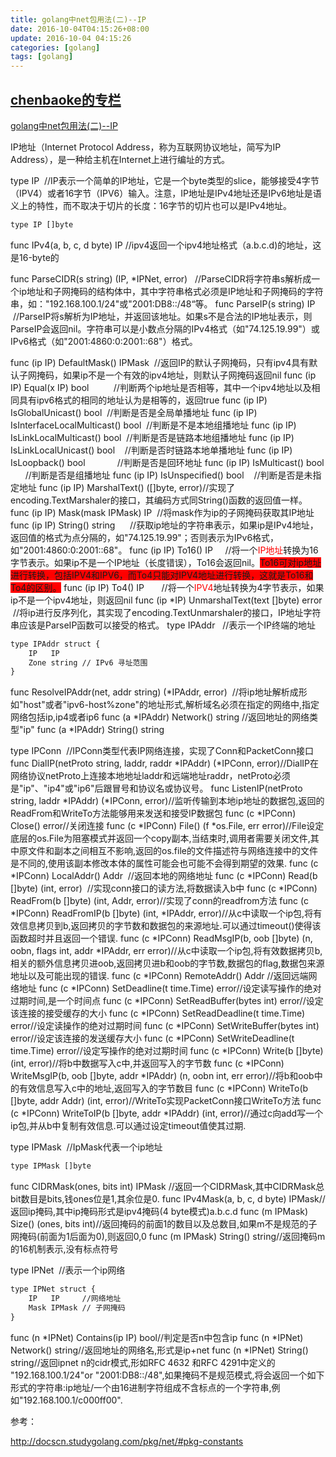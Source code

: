 ```yaml
---
title: golang中net包用法(二)--IP
date: 2016-10-04T04:15:26+08:00
update: 2016-10-04 04:15:26
categories: [golang]
tags: [golang]
---
```

[chenbaoke的专栏](http://blog.csdn.net/chenbaoke)
-------------------------------------------------
[golang中net包用法(二)--IP](/chenbaoke/article/details/42782521)

IP地址（<span class="LangWithName"><span lang="en">Internet Protocol Address</span></span>，称为互联网协议地址，简写为IP Address），是一种给主机在Internet上进行编址的方式。

type IP  //IP表示一个简单的IP地址，它是一个byte类型的slice，能够接受4字节（IPV4）或者16字节（IPV6）输入。注意，IP地址是IPv4地址还是IPv6地址是语义上的特性，而不取决于切片的长度：16字节的切片也可以是IPv4地址。

``` html
type IP []byte
```

func IPv4(a, b, c, d byte) IP //ipv4返回一个ipv4地址格式（a.b.c.d)的地址，这是16-byte的

func ParseCIDR(s string) (IP, \*IPNet, error)   //ParseCIDR将字符串s解析成一个ip地址和子网掩码的结构体中，其中字符串格式必须是IP地址和子网掩码的字符串，如："192.168.100.1/24"或"2001:DB8::/48“等。
func ParseIP(s string) IP  //ParseIP将s解析为IP地址，并返回该地址。如果s不是合法的IP地址表示，则ParseIP会返回nil。字符串可以是小数点分隔的IPv4格式（如"74.125.19.99"）或IPv6格式（如"2001:4860:0:2001::68"）格式。

func (ip IP) DefaultMask() IPMask  //返回IP的默认子网掩码，只有ipv4具有默认子网掩码，如果ip不是一个有效的ipv4地址，则默认子网掩码返回nil
func (ip IP) Equal(x IP) bool          //判断两个ip地址是否相等，其中一个ipv4地址以及相同具有ipv6格式的相同的地址认为是相等的，返回true
func (ip IP) IsGlobalUnicast() bool  //判断是否是全局单播地址
func (ip IP) IsInterfaceLocalMulticast() bool  //判断是不是本地组播地址
func (ip IP) IsLinkLocalMulticast() bool  //判断是否是链路本地组播地址
func (ip IP) IsLinkLocalUnicast() bool    //判断是否时链路本地单播地址
func (ip IP) IsLoopback() bool             //判断是否是回环地址
func (ip IP) IsMulticast() bool       //判断是否是组播地址
func (ip IP) IsUnspecified() bool    //判断是否是未指定地址
func (ip IP) MarshalText() (\[\]byte, error)//实现了encoding.TextMarshaler的接口，其编码方式同String()函数的返回值一样。
func (ip IP) Mask(mask IPMask) IP  //将mask作为ip的子网掩码获取其IP地址
func (ip IP) String() string      //获取ip地址的字符串表示，如果ip是IPv4地址，返回值的格式为点分隔的，如"74.125.19.99"；否则表示为IPv6格式，如"2001:4860:0:2001::68"。
func (ip IP) To16() IP     //将一个<span style="color:#ff0000">IP地址</span>转换为16字节表示。如果ip不是一个IP地址（长度错误），To16会返回nil。<span style="background-color:rgb(255,0,0)">To16可对ip地址进行转换，包括IPV4和IPV6，而To4只能对IPV4地址进行转换，这就是To16和To4的区别。</span>
func (ip IP) To4() IP       //将一个<span style="color:#ff0000">IPV4</span>地址转换为4字节表示，如果ip不是一个ipv4地址，则返回nil
func (ip \*IP) UnmarshalText(text \[\]byte) error  //将ip进行反序列化，其实现了encoding.TextUnmarshaler的接口，IP地址字符串应该是ParseIP函数可以接受的格式。
<span style="font-family:Helvetica,Arial,sans-serif; color:#222222"><span style="font-size:16px">
</span></span>type IPAddr   //表示一个IP终端的地址

``` html
type IPAddr struct {
    IP   IP
    Zone string // IPv6 寻址范围
}
```

func ResolveIPAddr(net, addr string) (\*IPAddr, error)  //将ip地址解析成形如"host"或者"ipv6-host%zone"的地址形式,解析域名必须在指定的网络中,指定网络包括ip,ip4或者ip6
func (a \*IPAddr) Network() string //返回地址的网络类型"ip"
func (a \*IPAddr) String() string

type IPConn  //IPConn类型代表IP网络连接，实现了Conn和PacketConn接口
func DialIP(netProto string, laddr, raddr \*IPAddr) (\*IPConn, error)//DialIP在网络协议netProto上连接本地地址laddr和远端地址raddr，netProto必须是"ip"、"ip4"或"ip6"后跟冒号和协议名或协议号。
func ListenIP(netProto string, laddr \*IPAddr) (\*IPConn, error)//监听传输到本地ip地址的数据包,返回的ReadFrom和WriteTo方法能够用来发送和接受IP数据包
func (c \*IPConn) Close() error//关闭连接
func (c \*IPConn) File() (f \*os.File, err error)//File设定底层的os.File为阻塞模式并返回一个copy副本,当结束时,调用者需要关闭文件,其中原文件和副本之间相互不影响,返回的os.file的文件描述符与网络连接中的文件是不同的,使用该副本修改本体的属性可能会也可能不会得到期望的效果.
func (c \*IPConn) LocalAddr() Addr  //返回本地的网络地址
func (c \*IPConn) Read(b \[\]byte) (int, error)  //实现conn接口的读方法,将数据读入b中
func (c \*IPConn) ReadFrom(b \[\]byte) (int, Addr, error)//实现了conn的readfrom方法
func (c \*IPConn) ReadFromIP(b \[\]byte) (int, \*IPAddr, error)//从c中读取一个ip包,将有效信息拷贝到b,返回拷贝的字节数和数据包的来源地址.可以通过timeout()使得该函数超时并且返回一个错误.
func (c \*IPConn) ReadMsgIP(b, oob \[\]byte) (n, oobn, flags int, addr \*IPAddr, err error)//从c中读取一个ip包,将有效数据拷贝b,相关的额外信息拷贝进oob,返回拷贝进b和oob的字节数,数据包的flag,数据包来源地址以及可能出现的错误.
func (c \*IPConn) RemoteAddr() Addr //返回远端网络地址
func (c \*IPConn) SetDeadline(t time.Time) error//设定读写操作的绝对过期时间,是一个时间点
func (c \*IPConn) SetReadBuffer(bytes int) error//设定该连接的接受缓存的大小
func (c \*IPConn) SetReadDeadline(t time.Time) error//设定读操作的绝对过期时间
func (c \*IPConn) SetWriteBuffer(bytes int) error//设定该连接的发送缓存大小
func (c \*IPConn) SetWriteDeadline(t time.Time) error//设定写操作的绝对过期时间
func (c \*IPConn) Write(b \[\]byte) (int, error)//将b中数据写入c中,并返回写入的字节数
func (c \*IPConn) WriteMsgIP(b, oob \[\]byte, addr \*IPAddr) (n, oobn int, err error)//将b和oob中的有效信息写入c中的地址,返回写入的字节数目
func (c \*IPConn) WriteTo(b \[\]byte, addr Addr) (int, error)//WriteTo实现PacketConn接口WriteTo方法
func (c \*IPConn) WriteToIP(b \[\]byte, addr \*IPAddr) (int, error)//通过c向add写一个ip包,并从b中复制有效信息.可以通过设定timeout值使其过期.

type IPMask  //IpMask代表一个ip地址

``` html
type IPMask []byte
```

func CIDRMask(ones, bits int) IPMask //返回一个CIDRMask,其中CIDRMask总bit数目是bits,钱ones位是1,其余位是0.
func IPv4Mask(a, b, c, d byte) IPMask//返回ip掩码,其中ip掩码形式是ipv4掩码(4 byte模式)a.b.c.d
func (m IPMask) Size() (ones, bits int)//返回掩码的前面1的数目以及总数目,如果m不是规范的子网掩码(前面为1后面为0),则返回0,0
func (m IPMask) String() string//返回掩码m的16机制表示,没有标点符号

type IPNet  //表示一个ip网络

``` html
type IPNet struct {
    IP   IP     //网络地址
    Mask IPMask // 子网掩码
}
```

func (n \*IPNet) Contains(ip IP) bool//判定是否n中包含ip
func (n \*IPNet) Network() string//返回地址的网络名,形式是ip+net
func (n \*IPNet) String() string//返回ipnet n的cidr模式,形如RFC 4632 和RFC 4291中定义的 "192.168.100.1/24"or "2001:DB8::/48",如果掩码不是规范模式,将会返回一个如下形式的字符串:ip地址/一个由16进制字符组成不含标点的一个字符串,例如"192.168.100.1/c000ff00".

参考：

<http://docscn.studygolang.com/pkg/net/#pkg-constants>
